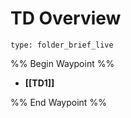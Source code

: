 # TD Overview
 
```ccard
type: folder_brief_live
```
 
%% Begin Waypoint %%
- **[[TD1]]**

%% End Waypoint %%